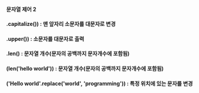 #### 문자열 제어 2
#### .capitalize()) : 맨 앞자리 소문자를 대문자로 변경
#### .upper()) : 소문자를 대문자로 출력
#### .__len__() : 문자열 개수(문자의 공백까지 문자개수에 포함됨)
#### (len('hello world')) : 문자열 개수(문자의 공백까지 문자개수에 포함됨)
#### ('Hello world'.replace('world', 'programming')) : 특정 위치에 있는 문자를 변경
